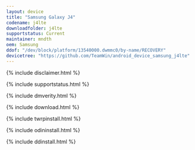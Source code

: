 ```yaml
---
layout: device
title: "Samsung Galaxy J4"
codename: j4lte
downloadfolder: j4lte
supportstatus: Current
maintainer: mndth
oem: Samsung
ddof: "/dev/block/platform/13540000.dwmmc0/by-name/RECOVERY"
devicetree: "https://github.com/TeamWin/android_device_samsung_j4lte"
---
```


{% include disclaimer.html %}

{% include supportstatus.html %}

{% include dmverity.html %}

{% include download.html %}

{% include twrpinstall.html %}

{% include odininstall.html %}

{% include ddinstall.html %}
